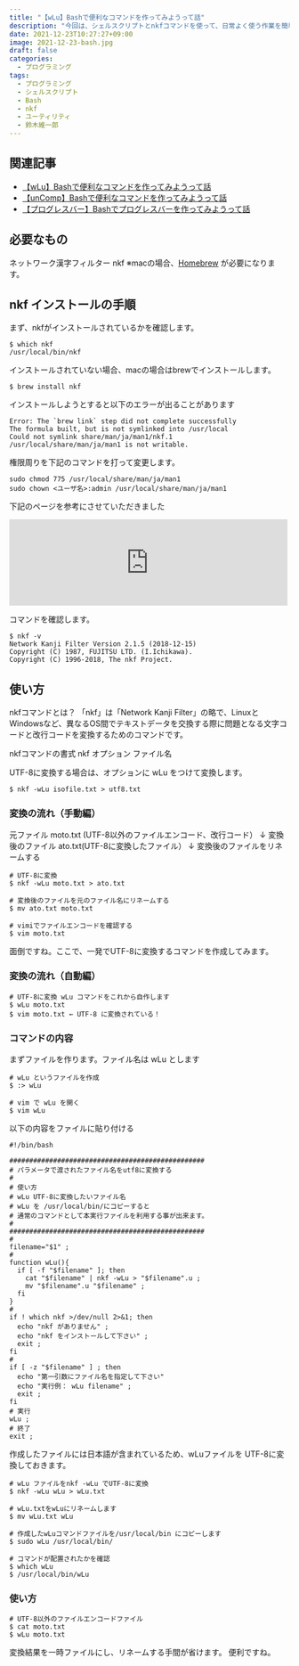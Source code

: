 ```yaml
---
title: "【wLu】Bashで便利なコマンドを作ってみようって話" 
description: "今回は、シェルスクリプトとnkfコマンドを使って、日常よく使う作業を簡単にしてみようって話です"
date: 2021-12-23T10:27:27+09:00
image: 2021-12-23-bash.jpg
draft: false
categories:
  - プログラミング
tags:
  - プログラミング
  - シェルスクリプト
  - Bash
  - nkf
  - ユーティリティ
  - 鈴木維一郎
---
```


## 関連記事
- [【wLu】Bashで便利なコマンドを作ってみようって話](https://suzukiiichiro.github.io/posts/2021-12-23-suzuki/)
- [【unComp】Bashで便利なコマンドを作ってみようって話](https://suzukiiichiro.github.io/posts/2021-12-23-02-suzuki/)
- [【プログレスバー】Bashでプログレスバーを作ってみようって話](https://suzukiiichiro.github.io/posts/2021-12-23-03-suzuki/)

## 必要なもの

ネットワーク漢字フィルター nkf
※macの場合、[Homebrew](https://brew.sh/index_ja "Homebrew") が必要になります。

## nkf インストールの手順
まず、nkfがインストールされているかを確認します。
```
$ which nkf 
/usr/local/bin/nkf
```

インストールされていない場合、macの場合はbrewでインストールします。
```
$ brew install nkf 
```

インストールしようとすると以下のエラーが出ることがあります
```
Error: The `brew link` step did not complete successfully
The formula built, but is not symlinked into /usr/local
Could not symlink share/man/ja/man1/nkf.1
/usr/local/share/man/ja/man1 is not writable.

```

権限周りを下記のコマンドを打って変更します。
```
sudo chmod 775 /usr/local/share/man/ja/man1
sudo chown <ユーザ名>:admin /usr/local/share/man/ja/man1
```
下記のページを参考にさせていただきました
<p><iframe src="https://hatenablog-parts.com/embed?url=https%3A%2F%2Fblog.kozakana.net%2F2018%2F09%2Fhomebrew_link_error%2F" title="Homebrewでインストール時にlinkが出来ないエラー | Simple is Beautiful." class="embed-card embed-webcard" scrolling="no" frameborder="0" style="display: block; width: 100%; height: 155px; max-width: 500px; margin: 10px 0px;"></iframe></p>

コマンドを確認します。
```
$ nkf -v
Network Kanji Filter Version 2.1.5 (2018-12-15)
Copyright (C) 1987, FUJITSU LTD. (I.Ichikawa).
Copyright (C) 1996-2018, The nkf Project.
```

##  使い方
nkfコマンドとは？
「nkf」は「Network Kanji Filter」の略で、LinuxとWindowsなど、異なるOS間でテキストデータを交換する際に問題となる文字コードと改行コードを変換するためのコマンドです。

nkfコマンドの書式
nkf オプション ファイル名

UTF-8に変換する場合は、オプションに wLu をつけて変換します。
```
$ nkf -wLu isofile.txt > utf8.txt
```

### 変換の流れ（手動編）

元ファイル  moto.txt (UTF-8以外のファイルエンコード、改行コード）
  ↓
変換後のファイル ato.txt(UTF-8に変換したファイル）
  ↓
変換後のファイルをリネームする
```
# UTF-8に変換
$ nkf -wLu moto.txt > ato.txt

# 変換後のファイルを元のファイル名にリネームする
$ mv ato.txt moto.txt

# vimiでファイルエンコードを確認する
$ vim moto.txt
```

面倒ですね。ここで、一発でUTF-8に変換するコマンドを作成してみます。


###  変換の流れ（自動編）
```
# UTF-8に変換 wLu コマンドをこれから自作します
$ wLu moto.txt
$ vim moto.txt ← UTF-8 に変換されている！
```

### コマンドの内容

まずファイルを作ります。ファイル名は wLu とします
```
# wLu というファイルを作成
$ :> wLu

# vim で wLu を開く
$ vim wLu 
```

以下の内容をファイルに貼り付ける

```
#!/bin/bash

#################################################
# パラメータで渡されたファイル名をutf8に変換する
#
# 使い方
# wLu UTF-8に変換したいファイル名
# wLu を /usr/local/bin/にコピーすると
# 通常のコマンドとして本実行ファイルを利用する事が出来ます。
#
#################################################
#
filename="$1" ;
#
function wLu(){
  if [ -f "$filename" ]; then
    cat "$filename" | nkf -wLu > "$filename".u ;
    mv "$filename".u "$filename" ;
  fi
}
#
if ! which nkf >/dev/null 2>&1; then
  echo "nkf がありません" ;
  echo "nkf をインストールして下さい" ; 
  exit ;
fi
#
if [ -z "$filename" ] ; then
  echo "第一引数にファイル名を指定して下さい"
  echo "実行例： wLu filename" ;  
  exit ;
fi
# 実行
wLu ;
# 終了
exit ;
```

作成したファイルには日本語が含まれているため、wLuファイルを UTF-8に変換しておきます。
```
# wLu ファイルをnkf -wLu でUTF-8に変換
$ nkf -wLu wLu > wLu.txt

# wLu.txtをwLuにリネームします
$ mv wLu.txt wLu

# 作成したwLuコマンドファイルを/usr/local/bin にコピーします
$ sudo wLu /usr/local/bin/

# コマンドが配置されたかを確認
$ which wLu
$ /usr/local/bin/wLu
```

### 使い方

```
# UTF-8以外のファイルエンコードファイル
$ cat moto.txt
$ wLu moto.txt
```

変換結果を一時ファイルにし、リネームする手間が省けます。
便利ですね。



